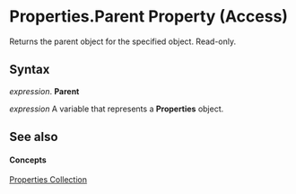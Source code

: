 
# Properties.Parent Property (Access)

Returns the parent object for the specified object. Read-only.


## Syntax

 _expression_. **Parent**

 _expression_ A variable that represents a **Properties** object.


## See also


#### Concepts


[Properties Collection](7e888aad-e783-dfc5-46df-9d92c89cfc35.md)
